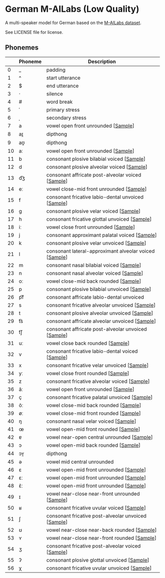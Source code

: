 # German M-AILabs (Low Quality)

A multi-speaker model for German based on the [M-AILabs dataset](https://www.caito.de/2019/01/03/the-m-ailabs-speech-dataset/).

See LICENSE file for license.


## Phonemes

<table><thead><th>&nbsp;</th><th>Phoneme</th><th>Description</th></thead>
<tr>
<td> 0 </td>
<td> _ </td>
<td> padding </td>
</tr>
<tr>
<td> 1 </td>
<td> ^ </td>
<td> start utterance </td>
</tr>
<tr>
<td> 2 </td>
<td> $ </td>
<td> end utterance </td>
</tr>
<tr>
<td> 3 </td>
<td> · </td>
<td> silence </td>
</tr>
<tr>
<td> 4 </td>
<td> # </td>
<td> word break </td>
</tr>
<tr>
<td> 5 </td>
<td> ˈ </td>
<td> primary stress </td>
</tr>
<tr>
<td> 6 </td>
<td> ˌ </td>
<td> secondary stress </td>
</tr>
<tr>
<td> 7 </td>
<td> a </td>
<td> vowel open front unrounded [<a title="Audio sample for vowel open front unrounded " href="../../../phonemes/open_front_unrounded_vowel.wav">Sample</a>] </td>
</tr>
<tr>
<td> 8 </td>
<td> aɪ̯ </td>
<td> dipthong </td>
</tr>
<tr>
<td> 9 </td>
<td> aʊ̯ </td>
<td> dipthong </td>
</tr>
<tr>
<td> 10 </td>
<td> aː </td>
<td> vowel open front unrounded [<a title="Audio sample for vowel open front unrounded " href="../../../phonemes/open_front_unrounded_vowel.wav">Sample</a>] </td>
</tr>
<tr>
<td> 11 </td>
<td> b </td>
<td> consonant plosive bilabial voiced [<a title="Audio sample for consonant plosive bilabial voiced " href="../../../phonemes/voiced_bilabial_plosive.wav">Sample</a>] </td>
</tr>
<tr>
<td> 12 </td>
<td> d </td>
<td> consonant plosive alveolar voiced [<a title="Audio sample for consonant plosive alveolar voiced " href="../../../phonemes/voiced_alveolar_plosive.wav">Sample</a>] </td>
</tr>
<tr>
<td> 13 </td>
<td> d͡ʒ </td>
<td> consonant affricate post-alveolar voiced [<a title="Audio sample for consonant affricate post-alveolar voiced " href="../../../phonemes/voiced_postalveolar_affricate.wav">Sample</a>] </td>
</tr>
<tr>
<td> 14 </td>
<td> eː </td>
<td> vowel close-mid front unrounded [<a title="Audio sample for vowel close-mid front unrounded " href="../../../phonemes/close-mid_front_unrounded_vowel.wav">Sample</a>] </td>
</tr>
<tr>
<td> 15 </td>
<td> f </td>
<td> consonant fricative labio-dental unvoiced [<a title="Audio sample for consonant fricative labio-dental unvoiced " href="../../../phonemes/voiceless_labiodental_fricative.wav">Sample</a>] </td>
</tr>
<tr>
<td> 16 </td>
<td> g </td>
<td> consonant plosive velar voiced [<a title="Audio sample for consonant plosive velar voiced " href="../../../phonemes/voiced_velar_plosive.wav">Sample</a>] </td>
</tr>
<tr>
<td> 17 </td>
<td> h </td>
<td> consonant fricative glottal unvoiced [<a title="Audio sample for consonant fricative glottal unvoiced " href="../../../phonemes/voiceless_glottal_fricative.wav">Sample</a>] </td>
</tr>
<tr>
<td> 18 </td>
<td> iː </td>
<td> vowel close front unrounded [<a title="Audio sample for vowel close front unrounded " href="../../../phonemes/close_front_unrounded_vowel.wav">Sample</a>] </td>
</tr>
<tr>
<td> 19 </td>
<td> j </td>
<td> consonant approximant palatal voiced [<a title="Audio sample for consonant approximant palatal voiced " href="../../../phonemes/palatal_approximant.wav">Sample</a>] </td>
</tr>
<tr>
<td> 20 </td>
<td> k </td>
<td> consonant plosive velar unvoiced [<a title="Audio sample for consonant plosive velar unvoiced " href="../../../phonemes/voiceless_velar_plosive.wav">Sample</a>] </td>
</tr>
<tr>
<td> 21 </td>
<td> l </td>
<td> consonant lateral-approximant alveolar voiced [<a title="Audio sample for consonant lateral-approximant alveolar voiced " href="../../../phonemes/alveolar_lateral_approximant.wav">Sample</a>] </td>
</tr>
<tr>
<td> 22 </td>
<td> m </td>
<td> consonant nasal bilabial voiced [<a title="Audio sample for consonant nasal bilabial voiced " href="../../../phonemes/bilabial_nasal.wav">Sample</a>] </td>
</tr>
<tr>
<td> 23 </td>
<td> n </td>
<td> consonant nasal alveolar voiced [<a title="Audio sample for consonant nasal alveolar voiced " href="../../../phonemes/alveolar_nasal.wav">Sample</a>] </td>
</tr>
<tr>
<td> 24 </td>
<td> oː </td>
<td> vowel close-mid back rounded [<a title="Audio sample for vowel close-mid back rounded " href="../../../phonemes/close-mid_back_rounded_vowel.wav">Sample</a>] </td>
</tr>
<tr>
<td> 25 </td>
<td> p </td>
<td> consonant plosive bilabial unvoiced [<a title="Audio sample for consonant plosive bilabial unvoiced " href="../../../phonemes/voiceless_bilabial_plosive.wav">Sample</a>] </td>
</tr>
<tr>
<td> 26 </td>
<td> p͡f </td>
<td> consonant affricate labio-dental unvoiced </td>
</tr>
<tr>
<td> 27 </td>
<td> s </td>
<td> consonant fricative alveolar unvoiced [<a title="Audio sample for consonant fricative alveolar unvoiced " href="../../../phonemes/voiceless_alveolar_fricative.wav">Sample</a>] </td>
</tr>
<tr>
<td> 28 </td>
<td> t </td>
<td> consonant plosive alveolar unvoiced [<a title="Audio sample for consonant plosive alveolar unvoiced " href="../../../phonemes/voiceless_alveolar_plosive.wav">Sample</a>] </td>
</tr>
<tr>
<td> 29 </td>
<td> t͡s </td>
<td> consonant affricate alveolar unvoiced [<a title="Audio sample for consonant affricate alveolar unvoiced " href="../../../phonemes/voiceless_alveolar_affricate.wav">Sample</a>] </td>
</tr>
<tr>
<td> 30 </td>
<td> t͡ʃ </td>
<td> consonant affricate post-alveolar unvoiced [<a title="Audio sample for consonant affricate post-alveolar unvoiced " href="../../../phonemes/voiceless_postalveolar_affricate.wav">Sample</a>] </td>
</tr>
<tr>
<td> 31 </td>
<td> uː </td>
<td> vowel close back rounded [<a title="Audio sample for vowel close back rounded " href="../../../phonemes/close_back_rounded_vowel.wav">Sample</a>] </td>
</tr>
<tr>
<td> 32 </td>
<td> v </td>
<td> consonant fricative labio-dental voiced [<a title="Audio sample for consonant fricative labio-dental voiced " href="../../../phonemes/voiced_labiodental_fricative.wav">Sample</a>] </td>
</tr>
<tr>
<td> 33 </td>
<td> x </td>
<td> consonant fricative velar unvoiced [<a title="Audio sample for consonant fricative velar unvoiced " href="../../../phonemes/voiceless_velar_fricative.wav">Sample</a>] </td>
</tr>
<tr>
<td> 34 </td>
<td> yː </td>
<td> vowel close front rounded [<a title="Audio sample for vowel close front rounded " href="../../../phonemes/close_front_rounded_vowel.wav">Sample</a>] </td>
</tr>
<tr>
<td> 35 </td>
<td> z </td>
<td> consonant fricative alveolar voiced [<a title="Audio sample for consonant fricative alveolar voiced " href="../../../phonemes/voiced_alveolar_fricative.wav">Sample</a>] </td>
</tr>
<tr>
<td> 36 </td>
<td> ãː </td>
<td> vowel open front unrounded [<a title="Audio sample for vowel open front unrounded " href="../../../phonemes/open_front_unrounded_vowel.wav">Sample</a>] </td>
</tr>
<tr>
<td> 37 </td>
<td> ç </td>
<td> consonant fricative palatal unvoiced [<a title="Audio sample for consonant fricative palatal unvoiced " href="../../../phonemes/voiceless_palatal_fricative.wav">Sample</a>] </td>
</tr>
<tr>
<td> 38 </td>
<td> õː </td>
<td> vowel close-mid back rounded [<a title="Audio sample for vowel close-mid back rounded " href="../../../phonemes/close-mid_back_rounded_vowel.wav">Sample</a>] </td>
</tr>
<tr>
<td> 39 </td>
<td> øː </td>
<td> vowel close-mid front rounded [<a title="Audio sample for vowel close-mid front rounded " href="../../../phonemes/close-mid_front_rounded_vowel.wav">Sample</a>] </td>
</tr>
<tr>
<td> 40 </td>
<td> ŋ </td>
<td> consonant nasal velar voiced [<a title="Audio sample for consonant nasal velar voiced " href="../../../phonemes/velar_nasal.wav">Sample</a>] </td>
</tr>
<tr>
<td> 41 </td>
<td> œ </td>
<td> vowel open-mid front rounded [<a title="Audio sample for vowel open-mid front rounded " href="../../../phonemes/open-mid_front_rounded_vowel.wav">Sample</a>] </td>
</tr>
<tr>
<td> 42 </td>
<td> ɐ </td>
<td> vowel near-open central unrounded [<a title="Audio sample for vowel near-open central unrounded " href="../../../phonemes/near-open_central_unrounded_vowel.wav">Sample</a>] </td>
</tr>
<tr>
<td> 43 </td>
<td> ɔ </td>
<td> vowel open-mid back rounded [<a title="Audio sample for vowel open-mid back rounded " href="../../../phonemes/open-mid_back_rounded_vowel.wav">Sample</a>] </td>
</tr>
<tr>
<td> 44 </td>
<td> ɔʏ̯ </td>
<td> dipthong </td>
</tr>
<tr>
<td> 45 </td>
<td> ə </td>
<td> vowel mid central unrounded </td>
</tr>
<tr>
<td> 46 </td>
<td> ɛ </td>
<td> vowel open-mid front unrounded [<a title="Audio sample for vowel open-mid front unrounded " href="../../../phonemes/open-mid_front_unrounded_vowel.wav">Sample</a>] </td>
</tr>
<tr>
<td> 47 </td>
<td> ɛː </td>
<td> vowel open-mid front unrounded [<a title="Audio sample for vowel open-mid front unrounded " href="../../../phonemes/open-mid_front_unrounded_vowel.wav">Sample</a>] </td>
</tr>
<tr>
<td> 48 </td>
<td> ɛ̃ː </td>
<td> vowel open-mid front unrounded [<a title="Audio sample for vowel open-mid front unrounded " href="../../../phonemes/open-mid_front_unrounded_vowel.wav">Sample</a>] </td>
</tr>
<tr>
<td> 49 </td>
<td> ɪ </td>
<td> vowel near-close near-front unrounded [<a title="Audio sample for vowel near-close near-front unrounded " href="../../../phonemes/near-close_near-front_unrounded_vowel.wav">Sample</a>] </td>
</tr>
<tr>
<td> 50 </td>
<td> ʁ </td>
<td> consonant fricative uvular voiced [<a title="Audio sample for consonant fricative uvular voiced " href="../../../phonemes/voiced_uvular_fricative.wav">Sample</a>] </td>
</tr>
<tr>
<td> 51 </td>
<td> ʃ </td>
<td> consonant fricative post-alveolar unvoiced [<a title="Audio sample for consonant fricative post-alveolar unvoiced " href="../../../phonemes/voiceless_postalveolar_fricative.wav">Sample</a>] </td>
</tr>
<tr>
<td> 52 </td>
<td> ʊ </td>
<td> vowel near-close near-back rounded [<a title="Audio sample for vowel near-close near-back rounded " href="../../../phonemes/near-close_near-back_rounded_vowel.wav">Sample</a>] </td>
</tr>
<tr>
<td> 53 </td>
<td> ʏ </td>
<td> vowel near-close near-front rounded [<a title="Audio sample for vowel near-close near-front rounded " href="../../../phonemes/near-close_near-front_rounded_vowel.wav">Sample</a>] </td>
</tr>
<tr>
<td> 54 </td>
<td> ʒ </td>
<td> consonant fricative post-alveolar voiced [<a title="Audio sample for consonant fricative post-alveolar voiced " href="../../../phonemes/voiced_postalveolar_fricative.wav">Sample</a>] </td>
</tr>
<tr>
<td> 55 </td>
<td> ʔ </td>
<td> consonant plosive glottal unvoiced [<a title="Audio sample for consonant plosive glottal unvoiced " href="../../../phonemes/glottal_plosive.wav">Sample</a>] </td>
</tr>
<tr>
<td> 56 </td>
<td> χ </td>
<td> consonant fricative uvular unvoiced [<a title="Audio sample for consonant fricative uvular unvoiced " href="../../../phonemes/voiceless_uvular_fricative.wav">Sample</a>] </td>
</tr>
</table>
